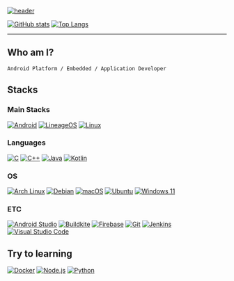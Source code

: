 [![header](https://capsule-render.vercel.app/api?type=transparent&animation=twinkling&fontColor=FFFFFF&text=Yang%20Jeong%20Hun&height=150&fontSize=60&desc=Nevuly&descAlignY=75&descAlign=70)](https://github.com/Nevuly)

[![GitHub stats](https://github-readme-stats.vercel.app/api?username=Nevuly&theme=dark&show_icons=true&count_private=true)](https://github.com/Nevuly)
[![Top Langs](https://github-readme-stats.vercel.app/api/top-langs/?username=Nevuly&theme=dark&count_private=true&hide_progress=true)](https://github.com/Nevuly)

---

## Who am I?
`Android Platform / Embedded / Application Developer`

## Stacks

### Main Stacks
[![Android](https://img.shields.io/static/v1?style=for-the-badge&message=Android&color=222222&logo=Android&logoColor=3DDC84&label=)](https://github.com/Nevuly)
[![LineageOS](https://img.shields.io/static/v1?style=for-the-badge&message=LineageOS&color=167C80&logo=LineageOS&logoColor=FFFFFF&label=)](https://github.com/Nevuly)
[![Linux](https://img.shields.io/static/v1?style=for-the-badge&message=Linux&color=222222&logo=Linux&logoColor=FCC624&label=)](https://github.com/Nevuly)

### Languages
[![C](https://img.shields.io/static/v1?style=for-the-badge&message=C&color=222222&logo=C&logoColor=A8B9CC&label=)](https://github.com/Nevuly)
[![C++](https://img.shields.io/static/v1?style=for-the-badge&message=C%2B%2B&color=00599C&logo=C%2B%2B&logoColor=FFFFFF&label=)](https://github.com/Nevuly)
[![Java](https://img.shields.io/static/v1?style=for-the-badge&message=Java&color=222222&logo=OpenJDK&logoColor=FFFFFF&label=)](https://github.com/Nevuly)
[![Kotlin](https://img.shields.io/static/v1?style=for-the-badge&message=Kotlin&color=7F52FF&logo=Kotlin&logoColor=FFFFFF&label=)](https://github.com/Nevuly)

### OS
[![Arch Linux](https://img.shields.io/static/v1?style=for-the-badge&message=Arch+Linux&color=1793D1&logo=Arch+Linux&logoColor=FFFFFF&label=)](https://github.com/Nevuly)
[![Debian](https://img.shields.io/static/v1?style=for-the-badge&message=Debian&color=A81D33&logo=Debian&logoColor=FFFFFF&label=)](https://github.com/Nevuly)
[![macOS](https://img.shields.io/static/v1?style=for-the-badge&message=macOS&color=000000&logo=macOS&logoColor=FFFFFF&label=)](https://github.com/Nevuly)
[![Ubuntu](https://img.shields.io/static/v1?style=for-the-badge&message=Ubuntu&color=E95420&logo=Ubuntu&logoColor=FFFFFF&label=)](https://github.com/Nevuly)
[![Windows 11](https://img.shields.io/static/v1?style=for-the-badge&message=Windows+11&color=0078D4&logo=Windows+11&logoColor=FFFFFF&label=)](https://github.com/Nevuly)

### ETC
[![Android Studio](https://img.shields.io/static/v1?style=for-the-badge&message=Android+Studio&color=222222&logo=Android+Studio&logoColor=3DDC84&label=)](https://github.com/Nevuly)
[![Buildkite](https://img.shields.io/static/v1?style=for-the-badge&message=Buildkite&color=222222&logo=Buildkite&logoColor=14CC80&label=)](https://github.com/Nevuly)
[![Firebase](https://img.shields.io/static/v1?style=for-the-badge&message=Firebase&color=222222&logo=Firebase&logoColor=FFCA28&label=)](https://github.com/Nevuly)
[![Git](https://img.shields.io/static/v1?style=for-the-badge&message=Git&color=F05032&logo=Git&logoColor=FFFFFF&label=)](https://github.com/Nevuly)
[![Jenkins](https://img.shields.io/static/v1?style=for-the-badge&message=Jenkins&color=D24939&logo=Jenkins&logoColor=FFFFFF&label=)](https://github.com/Nevuly)
[![Visual Studio Code](https://img.shields.io/static/v1?style=for-the-badge&message=Visual+Studio+Code&color=007ACC&logo=Visual+Studio+Code&logoColor=FFFFFF&label=)](https://github.com/Nevuly)

## Try to learning
[![Docker](https://img.shields.io/static/v1?style=for-the-badge&message=Docker&color=2496ED&logo=Docker&logoColor=FFFFFF&label=)](https://github.com/Nevuly)
[![Node.js](https://img.shields.io/static/v1?style=for-the-badge&message=Node.js&color=339933&logo=Node.js&logoColor=FFFFFF&label=)](https://github.com/Nevuly)
[![Python](https://img.shields.io/static/v1?style=for-the-badge&message=Python&color=3776AB&logo=Python&logoColor=FFFFFF&label=)](https://github.com/Nevuly)
